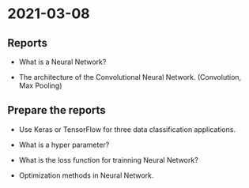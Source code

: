 # 2021-03-08
## Reports
* What is a Neural Network?

* The architecture of the Convolutional Neural Network. (Convolution, Max Pooling)

## Prepare the reports
* Use Keras or TensorFlow for three data classification applications.

* What is a hyper parameter?

* What is the loss function for trainning Neural Network?

* Optimization methods in Neural Network.

